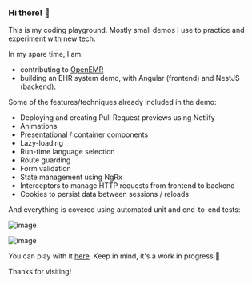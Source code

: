 ### Hi there! 👋

This is my coding playground. Mostly small demos I use to practice and experiment with new tech.

In my spare time, I am:
- contributing to [OpenEMR](https://github.com/openemr/openemr#openemr)
- building an EHR system demo, with Angular (frontend) and NestJS (backend).

Some of the features/techniques already included in the demo:

- Deploying and creating Pull Request previews using Netlify
- Animations
- Presentational / container components
- Lazy-loading
- Run-time language selection
- Route guarding
- Form validation
- State management using NgRx
- Interceptors to manage HTTP requests from frontend to backend
- Cookies to persist data between sessions / reloads

And everything is covered using automated unit and end-to-end tests:

![image](https://github.com/raskolnikov-rodion/raskolnikov-rodion/assets/22417165/f1542b73-aeef-4035-91af-06666441f2cc)

![image](https://github.com/raskolnikov-rodion/raskolnikov-rodion/assets/22417165/7606a586-8eab-4e94-848a-cc9576df8d03)

You can play with it [here](https://ehr-demo.netlify.app/). Keep in mind, it's a work in progress :construction_worker:

Thanks for visiting!

<!--
**raskolnikov-rodion/raskolnikov-rodion** is a ✨ _special_ ✨ repository because its `README.md` (this file) appears on your GitHub profile.

Here are some ideas to get you started:

- 🔭 I’m currently working on ...
- 🌱 I’m currently learning ...
- 👯 I’m looking to collaborate on ...
- 🤔 I’m looking for help with ...
- 💬 Ask me about ...
- 📫 How to reach me: ...
- 😄 Pronouns: ...
- ⚡ Fun fact: ...
-->
